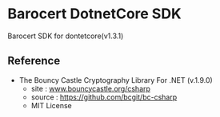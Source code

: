 # Barocert DotnetCore SDK

Barocert SDK for dontetcore(v1.3.1)
## Reference 
- The Bouncy Castle Cryptography Library For .NET (v.1.9.0)
  - site : www.bouncycastle.org/csharp 
  - source : https://github.com/bcgit/bc-csharp
  - MIT License
